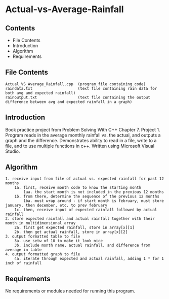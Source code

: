 # Actual-vs-Average-Rainfall

Contents
---------------------
* File Contents
* Introduction
* Algorithm
* Requirements

## File Contents
	
	Actual_VS_Average_Rainfall.cpp  (program file containing code)
	raindata.txt                    (text file containing rain data for both avg and expected rainfall)
	rainoutput.txt                  (text file containing the output difference between avg and expected rainfall in a graph)

## Introduction
Book practice project from Problem Solving With C++ Chapter 7. Project 1.
Program reads in the average monthly rainfall vs. the actual, and outputs a graph and the difference. Demonstrates ability to read in a file, write to a file, and to use multiple functions in c++.
Written using Microsoft Visual Studio. 

## Algorithm

	1. receive input from file of actual vs. expected rainfall for past 12 months
		1a. first, receive month code to know the starting month
			1aa. the start month is not included in the previous 12 months
		1b. from there, determine the sequence of the previous 12 months
			1ba. must wrap around - if start month is february, must store january, then december, etc. to prev february
		1c. then, receive input of expected rainfall followed by actual rainfall
	2. store expected rainfall and actual rainfall together with their month in multidimensional array
		2a. first get expected rainfall, store in array[x][1]
		2b. then get actual rainfall, store in array[x][2]
	3. output formatted table to file
		3a. use setw of 10 to make it look nice
		3b. include month name, actual rainfall, and difference from average in table
	4. output formatted graph to file
		4a. iterate through expected and actual rainfall, adding 1 * for 1 inch of rainfall

## Requirements
No requirements or modules needed for running this program.

